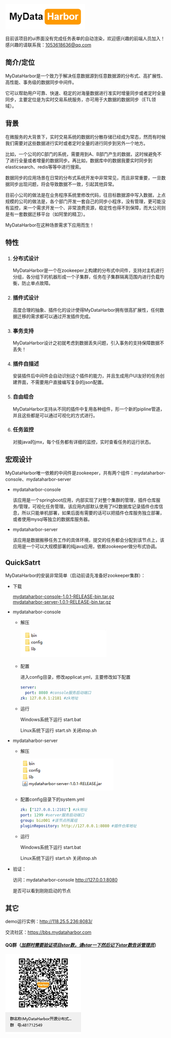 
![](mydataharbor.png)

目前该项目的ui界面没有完成任务表单的自动渲染，欢迎感兴趣的前端人员加入！感兴趣的请联系我：1053618636@qq.com

## 简介/定位

MyDataHarbor是一个致力于解决任意数据源到任意数据源的分布式、高扩展性、高性能、事务级的数据同步中间件。

它可以帮助用户可靠、快速、稳定的对海量数据进行准实时增量同步或者定时全量同步，主要定位是为实时交易系统服务，亦可用于大数据的数据同步（ETL领域）。

## 背景

在微服务的大背景下，实时交易系统的数据的分散存储已经成为常态，然而有时候我们需要对这些数据进行实时或者定时全量的进行同步到另外一个地方。

比如，一个公司的C部门的系统，需要用到A、B部门产生的数据，这时候避免不了进行全量或者增量的数据同步。再比如，数据库中的数据我要实时同步到elasticsearch、redis等等中进行搜索。

数据同步的应用场景在日常的分布式系统开发中非常常见，而且非常重要，一旦数据同步出现问题，将会导致数据不一致，引起其他异常。

目前小公司的做法是在业务程序系统里修改代码，往目标数据源中写入数据，上点规模的公司的做法是，各个部门开发一套自己的同步小程序，没有管理，更可能没有监控，来一个需求开发一个、非常浪费资源，稳定性也得不到保障，而大公司则是有一套数据迁移平台（如阿里的精卫）。

MyDataHarbor在这种场景需求下应用而生！

## 特性

1. ### 分布式设计

   MyDataHarbor是一个在zookeeper上构建的分布式中间件，支持对主机进行分组，各分组下的机器形成一个子集群，任务在子集群隔离范围内进行负载均衡，防止单点故障。

2. ### 插件式设计

   高度合理的抽象、插件化的设计使得MyDataHarbor拥有很高扩展性，任何数据迁移的需求都可以通过开发插件完成。

3. ### 事务支持

   MyDataHarbor设计之初就考虑到数据丢失问题，引入事务的支持保障数据不丢失！

4. ### 插件自描述

   安装插件后中间件会自动识别这个插件的能力，并且生成用户UI友好的任务创建界面，不需要用户直接编写复杂的json配置。

5. ### 自由组合

   MyDataHarbor支持从不同的插件中复用各种组件，形一个新的pipline管道，并且这些都是可以通过可视化的方式进行。

6. ### 任务监控

   对接java的jmx，每个任务都有详细的监控，实时查看任务的运行状态。

## 宏观设计

MyDataHarbor唯一依赖的中间件是zookeeper，共有两个组件：mydataharbor-console、mydataharbor-server

- mydataharbor-console

  该应用是一个springboot应用，内部实现了对整个集群的管理，插件仓库服务/管理，可视化任务管理。该应用内部默认使用了H2数据库记录插件仓库信息，所以只能单机部署，如果后面有需要的话可以把插件仓库服务独立部署，或者使用mysql等独立的数据库服务器。

- mydataharbor-server

  该应用是数据搬移任务工作的具体环境，提交的任务都会分配到该节点上，该应用是一个可以大规模部署的纯java应用，依赖zookeeper做分布式协调。

## QuickSatrt

MyDataHarbor的安装非常简单（启动前请先准备好zookeeper集群）：

- 下载 
   
   [mydataharbor-console-1.0.1-RELEASE-bin.tar.gz](https://github.com/xulang/mydataharbor/releases/download/1.0.1-RELEASE/mydataharbor-console-1.0.1-RELEASE-bin.tar.gz)    
   [mydataharbor-server-1.0.1-RELEASE-bin.tar.gz](https://github.com/xulang/mydataharbor/releases/download/1.0.1-RELEASE/mydataharbor-server-1.0.1-RELEASE-bin.tar.gz)
   
- mydataharbor-console

  - 解压

    ![image-20210812143819918](./doc/image/image-20210812143819918.png)

  - 配置

    进入config目录，修改applicat.yml，主要修改如下配置

    ```yaml
    server:
      port: 8080 #console服务启动端口
    zk: 127.0.0.1:2181 #zk地址
    ```
    
  - 运行

    Windows系统下运行 start.bat

    Linux系统下运行 start.sh  关闭stop.sh 

- mydataharbor-server

  - 解压
    
    ![image-20210812144430744](./doc/image/image-20210812144430744.png)
    
  - 配置config目录下的system.yml
    
    ```yaml
    zk: ["127.0.0.1:2181"] #zk地址
    port: 1299 #server服务启动端口
    group: biz001 #该节点所属组
    pluginRepository: http://127.0.0.1:8080 #插件仓库地址
    
  - 运行
  
    Windows系统下运行 start.bat
    
    Linux系统下运行 start.sh  关闭stop.sh 
  
- 验证：

  访问：mydataharbor-console  http://127.0.0.1:8080

  是否可以看到刚刚启动的节点
## 其它
demo运行实例：http://118.25.5.236:8083/

交流社区：https://bbs.mydataharbor.com

#### QQ群（**<u>*加群时需要验证项目star数，请star一下然后记下star数告诉管理员*</u>**）

![QQ群](./doc/image/qq-discuz.png)

